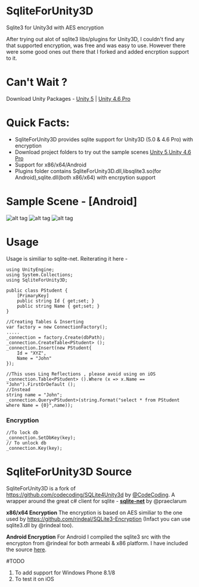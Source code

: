 # SqliteForUnity3D
Sqlite3 for Unity3d with AES encryption

After trying out alot of sqlite3 libs/plugins for Unity3D, I couldn't find any that supported encryption, was free and was easy to use. However there were some good ones out there that I forked and added encrption support to it.

# Can't Wait ?
Download Unity Packages - [Unity 5](https://github.com/shreks7/SqliteForUnity3D/blob/master/UnityPackages/SqliteForUnity3D.unitypackage) | [Unity 4.6 Pro](https://github.com/shreks7/SqliteForUnity3D/blob/master/UnityPackages/Sqlite3ForUnity3D46.unitypackage)

# Quick Facts: 
- SqliteForUnity3D provides sqlite support for Unity3D (5.0 & 4.6 Pro) with encryption
- Download project folders to try out the sample scenes [Unity 5](https://github.com/shreks7/SqliteForUnity3D/tree/master/SqliteForUnity3D-Unity5Project),[Unity 4.6 Pro](https://github.com/shreks7/SqliteForUnity3D/tree/master/SqliteForUnity3D_4_6_Pro)
- Support for x86/x64/Android
- Plugins folder contains SqliteForUnity3D.dll,libsqlite3.so(for Android),sqlite.dll(both x86/x64) with encrpytion support


# Sample Scene - [Android]
![alt tag](https://root2games.appspot.com/file/git/sqliteA.png)
![alt tag](https://root2games.appspot.com/file/git/sqliteB.png)
![alt tag](https://root2games.appspot.com/file/git/sqliteC.png)

# Usage
Usage is similiar to sqlite-net. Reiterating it here -
```
using UnityEngine;
using System.Collections;
using SqliteForUnity3D;

public class PStudent {
	[PrimaryKey]
	public string Id { get;set; }
	public string Name { get;set; }
}

//Creating Tables & Inserting
var factory = new ConnectionFactory();
.....
_connection = factory.Create(dbPath);
_connection.CreateTable<PStudent> ();
_connection.Insert(new PStudent{
    Id = "XYZ",
    Name = "John"
});

//This uses Linq Reflections , please avoid using on iOS
_connection.Table<PStudent> ().Where (x => x.Name == "John").FirstOrDefault ();
//Instead
string name = "John";
_connection.Query<PStudent>(string.Format("select * from PStudent where Name = {0}",name));
```

### Encryption
```
//To lock db
_connection.SetDbKey(key);
// To unlock db
_connection.Key(key);
```

# SqliteForUnity3D Source
SqliteForUnity3D is a fork of https://github.com/codecoding/SQLite4Unity3d by [@CodeCoding](https://github.com/codecoding). A wrapper around the great c# client for sqlite - **[sqlite-net](https://github.com/praeclarum/sqlite-net)** by @praeclarum

**x86/x64 Encryption**
The encryption is based on AES similiar to the one used by https://github.com/rindeal/SQLite3-Encryption (Infact you can use sqlite3.dll by @rindeal too).

**Android Encryption**
For Android I compiled the sqlite3 src with the encrypton from @rindeal for both armeabi & x86 platform. I have included the source [here](https://github.com/shreks7/AndroidSqlite3Encrypted).

#TODO
1. To add support for Windows Phone 8.1/8
2. To test it on iOS



